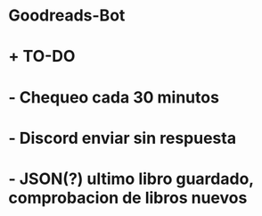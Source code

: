 # Goodreads-Bot
#
#
#  + TO-DO
#  - Chequeo cada 30 minutos
#  - Discord enviar sin respuesta
#  - JSON(?) ultimo libro guardado, comprobacion de libros nuevos
#
#
